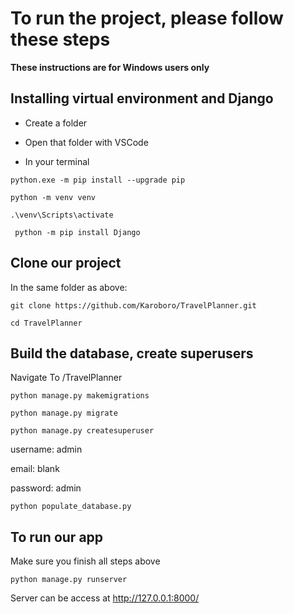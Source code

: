 # To run the project, please follow these steps

**These instructions are for Windows users only**

## Installing virtual environment and Django
- Create a folder


- Open that folder with VSCode

- In your terminal

`python.exe -m pip install --upgrade pip`

`python -m venv venv`

`.\venv\Scripts\activate`

` python -m pip install Django`


## Clone our project
In the same folder as above: 

`git clone https://github.com/Karoboro/TravelPlanner.git`

`cd TravelPlanner`


## Build the database, create superusers
Navigate To /TravelPlanner

`python manage.py makemigrations`

`python manage.py migrate`

`python manage.py createsuperuser`

username: admin

email: blank 

password: admin

`python populate_database.py`



## To run our app
Make sure you finish all steps above

`python manage.py runserver`

Server can be access at http://127.0.0.1:8000/

